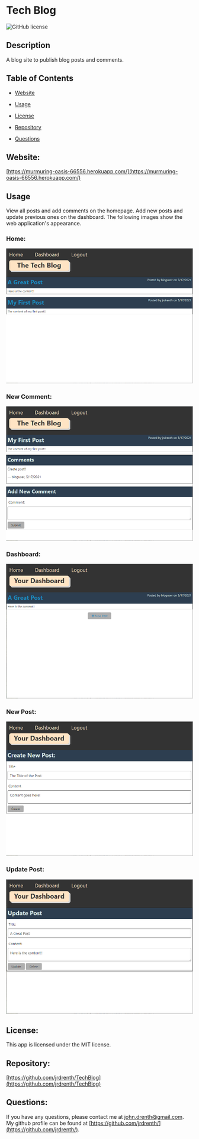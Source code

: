 # Tech Blog
![GitHub license](https://img.shields.io/badge/license-MIT-blue.svg)


## Description

A blog site to publish blog posts and comments.


## Table of Contents 

* [Website](#Website)

* [Usage](#Usage)

* [License](#License)

* [Repository](#Repository)

* [Questions](#Questions)


## Website:

[https://murmuring-oasis-66556.herokuapp.com/](https://murmuring-oasis-66556.herokuapp.com/)


## Usage

View all posts and add comments on the homepage.  Add new posts and update previous ones on the dashboard.  The following images show the web application's appearance.

### Home:
![Home](./assets/01_TechBlog_Home.png)

### New Comment:
![NewComment](./assets/02_TechBlog_NewComment.png)

### Dashboard:
![Dashboard](./assets/03_TechBlog_Dashboard.png)

### New Post:
![NewPost](./assets/04_TechBlog_NewPost.png)

### Update Post:
![UpdatePost](./assets/05_TechBlog_UpdatePost.png)

## License:

This app is licensed under the MIT license.


## Repository:

[https://github.com/jrdrenth/TechBlog](https://github.com/jrdrenth/TechBlog)


## Questions:

If you have any questions, please contact me at john.drenth@gmail.com.  My github profile can be found at [https://github.com/jrdrenth/](https://github.com/jrdrenth/).
